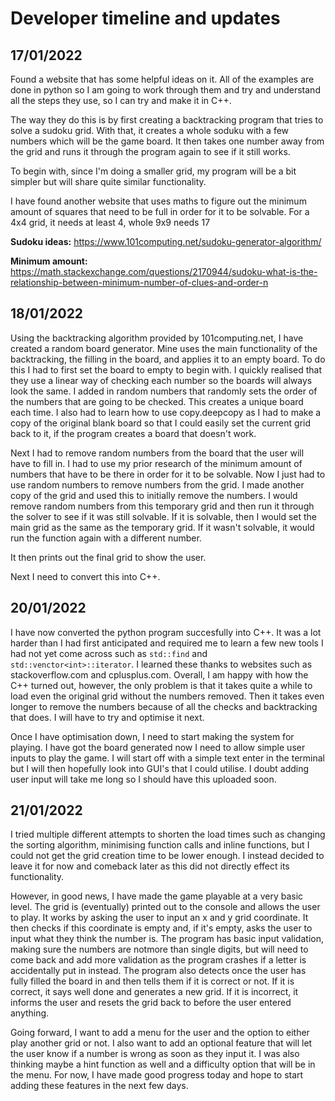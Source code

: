 # Developer timeline and updates


## 17/01/2022

Found a website that has some helpful ideas on it. All of the examples are done in python so I am going to work through them and try and understand all the steps they use, so I can try and make it in C++.

The way they do this is by first creating a backtracking program that tries to solve a sudoku grid. With that, it creates a whole soduku with a few numbers which will be the game board. It then takes one number away from the grid and runs it through the program again to see if it still works.

To begin with, since I'm doing a smaller grid, my program will be a bit simpler but will share quite similar functionality.

I have found another website that uses maths to figure out the minimum amount of squares that need to be full in order for it to be solvable. For a 4x4 grid, it needs at least 4, whole 9x9 needs 17

**Sudoku ideas:** https://www.101computing.net/sudoku-generator-algorithm/

**Minimum amount:** https://math.stackexchange.com/questions/2170944/sudoku-what-is-the-relationship-between-minimum-number-of-clues-and-order-n

## 18/01/2022

Using the backtracking algorithm provided by 101computing.net, I have created a random board generator. Mine uses the main functionality of the backtracking, the filling in the board, and applies it to an empty board. To do this I had to first set the board to empty to begin with. I quickly realised that they use a linear way of checking each number so the boards will always look the same. I added in random numbers that randomly sets the order of the numbers that are going to be checked. This creates a unique board each time. I also had to learn how to use copy.deepcopy as I had to make a copy of the original blank board so that I could easily set the current grid back to it, if the program creates a board that doesn't work.

Next I had to remove random numbers from the board that the user will have to fill in. I had to use my prior research of the minimum amount of numbers that have to be there in order for it to be solvable. Now I just had to use random numbers to remove numbers from the grid. I made another copy of the grid and used this to initially remove the numbers. I would remove random numbers from this temporary grid and then run it through the solver to see if it was still solvable. If it is solvable, then I would set the main grid as the same as the temporary grid. If it wasn't solvable, it would run the function again with a different number.

It then prints out the final grid to show the user.

Next I need to convert this into C++.

## 20/01/2022

I have now converted the python program succesfully into C++. It was a lot harder than I had first anticipated and required me to learn a few new tools I had not yet come across such as `std::find` and `std::venctor<int>::iterator`. I learned these thanks to websites such as stackoverflow.com and cplusplus.com. Overall, I am happy with how the C++ turned out, however, the only problem is that it takes quite a while to load even the original grid without the numbers removed. Then it takes even longer to remove the numbers because of all the checks and backtracking that does. I will have to try and optimise it next.

Once I have optimisation down, I need to start making the system for playing. I have got the board generated now I need to allow simple user inputs to play the game. I will start off with a simple text enter in the terminal but I will then hopefully look into GUI's that I could utilise. I doubt adding user input will take me long so I should have this uploaded soon.

## 21/01/2022

I tried multiple different attempts to shorten the load times such as changing the sorting algorithm, minimising function calls and inline functions, but I could not get the grid creation time to be lower enough. I instead decided to leave it for now and comeback later as this did not directly effect its functionality. 

However, in good news, I have made the game playable at a very basic level. The grid is (eventually) printed out to the console and allows the user to play. It works by asking the user to input an x and y grid coordinate. It then checks if this coordinate is empty and, if it's empty, asks the user to input what they think the number is. The program has basic input validation, making sure the numbers are notmore than single digits, but will need to come back and add more validation as the program crashes if a letter is accidentally put in instead. The program also detects once the user has fully filled the board in and then tells them if it is correct or not. If it is correct, it says well done and generates a new grid. If it is incorrect, it informs the user and resets the grid back to before the user entered anything.

Going forward, I want to add a menu for the user and the option to either play another grid or not. I also want to add an optional feature that will let the user know if a number is wrong as soon as they input it. I was also thinking maybe a hint function as well and a difficulty option that will be in the menu. For now, I have made good progress today and hope to start adding these features in the next few days.
